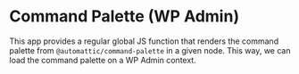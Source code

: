 # Command Palette (WP Admin)

This app provides a regular global JS function that renders the command palette from `@automattic/command-palette` in a given node. This way, we can load the command palette on a WP Admin context.